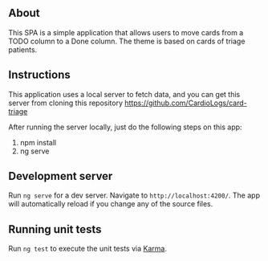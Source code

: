 ## About

This SPA is a simple application that allows users to move cards from a TODO column to a Done column. 
The theme is based on cards of triage patients. 

## Instructions

This application uses a local server to fetch data, and you can get this server from cloning this repository https://github.com/CardioLogs/card-triage

 After running the server locally, just do the following steps on this app:
 1. npm install
 2. ng serve


## Development server

Run `ng serve` for a dev server. Navigate to `http://localhost:4200/`. The app will automatically reload if you change any of the source files.


## Running unit tests

Run `ng test` to execute the unit tests via [Karma](https://karma-runner.github.io).

